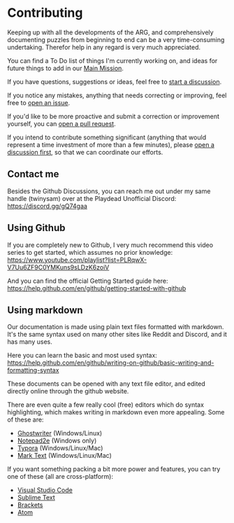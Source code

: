 # Contributing

Keeping up with all the developments of the ARG, and comprehensively documenting puzzles from beginning to end can be a very time-consuming undertaking. Therefor help in any regard is very much appreciated.

You can find a To Do list of things I'm currently working on, and ideas for future things to add in our [Main Mission](https://github.com/twinysam/INSIDE-ARG/projects/2).

If you have questions, suggestions or ideas, feel free to [start a discussion](https://github.com/twinysam/INSIDE-ARG/discussions).

If you notice any mistakes, anything that needs correcting or improving, feel free to [open an issue](https://github.com/twinysam/INSIDE-ARG/issues/new).

If you'd like to be more proactive and submit a correction or improvement yourself, you can [open a pull request](https://docs.github.com/en/free-pro-team@latest/github/collaborating-with-issues-and-pull-requests/about-pull-requests).

If you intend to contribute something significant (anything that would represent a time investment of more than a few minutes), please [open a discussion first](https://github.com/twinysam/INSIDE-ARG/discussions), so that we can coordinate our efforts.

## Contact me

Besides the Github Discussions, you can reach me out under my same handle (twinysam) over at the Playdead Unofficial Discord: https://discord.gg/gQ74gaa 

## Using Github

If you are completely new to Github, I very much recommend this video series to get started, which assumes no prior knowledge: https://www.youtube.com/playlist?list=PLRqwX-V7Uu6ZF9C0YMKuns9sLDzK6zoiV

And you can find the official Getting Started guide here: https://help.github.com/en/github/getting-started-with-github

## Using markdown

Our documentation is made using plain text files formatted with markdown. It's the same syntax used on many other sites like Reddit and Discord, and it has many uses.

Here you can learn the basic and most used syntax: https://help.github.com/en/github/writing-on-github/basic-writing-and-formatting-syntax

These documents can be opened with any text file editor, and edited directly online through the github website.

There are even quite a few really cool (free) editors which do syntax highlighting, which makes writing in markdown even more appealing. Some of these are:

- [Ghostwriter](https://wereturtle.github.io/ghostwriter/) (Windows/Linux)
- [Notepad2e](https://github.com/ProgerXP/Notepad2e) (Windows only)
- [Typora](https://typora.io/) (Windows/Linux/Mac)
- [Mark Text](https://marktext.app/) (Windows/Linux/Mac)

If you want something packing a bit more power and features, you can try one of these (all are cross-platform):

- [Visual Studio Code](https://code.visualstudio.com/)
- [Sublime Text](https://www.sublimetext.com)
- [Brackets](http://brackets.io/)
- [Atom](https://atom.io/)